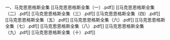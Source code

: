 一、马克思恩格斯全集
[[马克思恩格斯全集（一）.pdf]]
[[马克思恩格斯全集（二）.pdf]]
[[马克思恩格斯全集（三）.pdf]]
[[马克思恩格斯全集（四）.pdf]]
[[马克思恩格斯全集（五）.pdf]]
[[马克思恩格斯全集（六）.pdf]]
[[马克思恩格斯全集（七）.pdf]]
[[马克思恩格斯全集（八）.pdf]]
[[马克思恩格斯全集（九）.pdf]]
[[马克思恩格斯全集（十）.pdf]]

